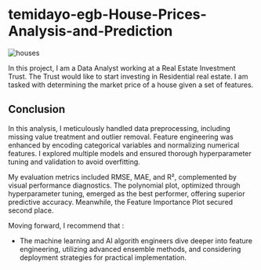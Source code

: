 # temidayo-egb-House-Prices-Analysis-and-Prediction
![houses](https://github.com/temidayo-egb/temidayo-egb-House-Prices-Analysis-and-Prediction/assets/137461001/08b4d411-ff02-4b0a-80c1-6d21ea104f56)


In this project, I am a Data Analyst working at a Real Estate Investment Trust. The Trust would like to start investing in Residential real estate. I am tasked with determining the market price of a house given a set of features.

## Conclusion

In this analysis, I meticulously handled data preprocessing, including missing value treatment and outlier removal. Feature engineering was enhanced by encoding categorical variables and normalizing numerical features. I explored multiple models and ensured thorough hyperparameter tuning and validation to avoid overfitting.

My evaluation metrics included RMSE, MAE, and R², complemented by visual performance diagnostics. The polynomial plot, optimized through hyperparameter tuning, emerged as the best performer, offering superior predictive accuracy. Meanwhile, the Feature Importance Plot secured second place.

Moving forward, I recommend that :

* The machine learning and AI algorith engineers dive deeper into feature engineering, utilizing advanced ensemble methods, and considering deployment strategies for practical implementation.
